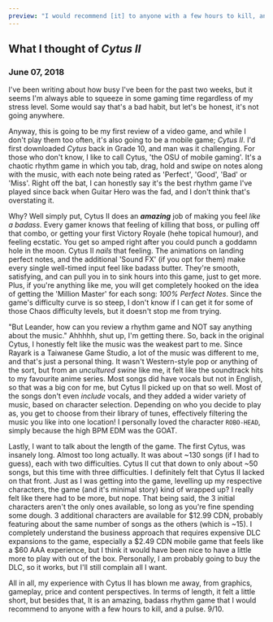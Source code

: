 ```yaml
---
preview: "I would recommend [it] to anyone with a few hours to kill, and a pulse."
---
```


## What I thought of _Cytus II_

### June 07, 2018

I've been writing about how busy I've been for the past two weeks, but it seems I'm always able to squeeze in some gaming time regardless of my stress level. Some would say that's a bad habit, but let's be honest, it's not going anywhere.

Anyway, this is going to be my first review of a video game, and while I don't play them too often, it's also going to be a mobile game; _Cytus II_. I'd first downloaded _Cytus_ back in Grade 10, and man was it challenging. For those who don't know, I like to call Cytus, 'the OSU of mobile gaming'. It's a chaotic rhythm game in which you tab, drag, hold and swipe on notes along with the music, with each note being rated as 'Perfect', 'Good', 'Bad' or 'Miss'. Right off the bat, I can honestly say it's the best rhythm game I've played since back when Guitar Hero was the fad, and I don't think that's overstating it.

Why? Well simply put, Cytus II does an **_amazing_** job of making you feel _like a badass._ Every gamer knows that feeling of killing that boss, or pulling off that combo, or getting your first Victory Royale (hehe topical humour), and feeling ecstatic. You get so amped right after you could punch a goddamn hole in the moon. Cytus II _nails_ that feeling. The animations on landing perfect notes, and the additional 'Sound FX' (if you opt for them) make every single well-timed input feel like badass butter. They're smooth, satisfying, and can pull you in to sink hours into this game, just to get more. Plus, if you're anything like me, you will get completely hooked on the idea of getting the 'Million Master' for each song: _100% Perfect Notes_. Since the game's difficulty curve is so steep, I don't know if I can get it for some of those Chaos difficulty levels, but it doesn't stop me from trying.

"But Leander, how can you review a rhythm game and NOT say anything about the music." Ahhhhh, shut up, I'm getting there. So, back in the original Cytus, I honestly felt like the music was the weakest part to me. Since Rayark is a Taiwanese Game Studio, a lot of the music was different to me, and that's just a personal thing. It wasn't Western-style pop or anything of the sort, but from an _uncultured swine_ like me, it felt like the soundtrack hits to my favourite anime series. Most songs did have vocals but not in English, so that was a big con for me, but Cytus II picked up on that so well. Most of the songs don't even _include_ vocals, and they added a wider variety of music, based on character selection. Depending on who you decide to play as, you get to choose from their library of tunes, effectively filtering the music you like into one location! I personally loved the character `ROBO-HEAD`, simply because the high BPM EDM was the GOAT.

Lastly, I want to talk about the length of the game. The first Cytus, was insanely long. Almost too long actually. It was about ~130 songs (if I had to guess), each with two difficulties. Cytus II cut that down to only about ~50 songs, but this time with three difficulties. I definitely felt that Cytus II lacked on that front. Just as I was getting into the game, levelling up my respective characters, the game (and it's minimal story) kind of wrapped up? I really felt like there had to be more, but nope. That being said, the 3 initial characters aren't the only ones available, so long as you're fine spending some dough. 3 additional characters are available for $12.99 CDN, probably featuring about the same number of songs as the others (which is ~15). I completely understand the business approach that requires expensive DLC expansions to the game, especially a $2.49 CDN mobile game that feels like a \$60 AAA experience, but I think it would have been nice to have a little more to play with out of the box. Personally, I am probably going to buy the DLC, so it works, but I'll still complain all I want.

All in all, my experience with Cytus II has blown me away, from graphics, gameplay, price and content perspectives. In terms of length, it felt a little short, but besides that, It is an amazing, badass rhythm game that I would recommend to anyone with a few hours to kill, and a pulse. 9/10.
